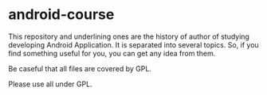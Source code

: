 # android-course

This repository and underlining ones are the history of author of
studying developing Android Application.
It is separated into several topics. So, if you find something useful
for you, you can get any idea from them.

Be caseful that all files are covered by GPL.

Please use all under GPL.
